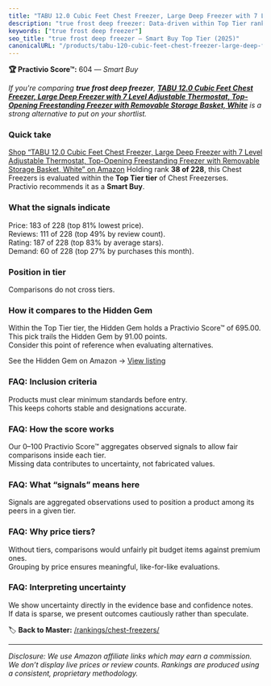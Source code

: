 ```yaml
---
title: "TABU 12.0 Cubic Feet Chest Freezer, Large Deep Freezer with 7 Level Adjustable Thermostat, Top-Opening Freestanding Freezer with Removable Storage Basket, White"
description: "true frost deep freezer: Data-driven within Top Tier ranking using the Practivio Score™. Positioned by quality, value, demand, findability, momentum."
keywords: ["true frost deep freezer"]
seo_title: "true frost deep freezer — Smart Buy Top Tier (2025)"
canonicalURL: "/products/tabu-120-cubic-feet-chest-freezer-large-deep-freezer-with-7-level-adjustable-thermostat-top-opening-freestanding-freezer-with-removable-storage-basket-white-B0DPR1NLLW/"
---
```


**🏆 Practivio Score™:** 604 — _Smart Buy_


*If you're comparing **true frost deep freezer**, **[TABU 12.0 Cubic Feet Chest Freezer, Large Deep Freezer with 7 Level Adjustable Thermostat, Top-Opening Freestanding Freezer with Removable Storage Basket, White](https://www.amazon.com/dp/B0DPR1NLLW?tag=practivio-20)** is a strong alternative to put on your shortlist.*
### Quick take
[Shop “TABU 12.0 Cubic Feet Chest Freezer, Large Deep Freezer with 7 Level Adjustable Thermostat, Top-Opening Freestanding Freezer with Removable Storage Basket, White” on Amazon](https://www.amazon.com/dp/B0DPR1NLLW?tag=practivio-20)
Holding rank **38 of 228**, this Chest Freezers is evaluated within the **Top Tier tier** of Chest Freezerses.  
Practivio recommends it as a **Smart Buy**.

### What the signals indicate
Price: 183 of 228 (top 81% lowest price).  
Reviews: 111 of 228 (top 49% by review count).  
Rating: 187 of 228 (top 83% by average stars).  
Demand: 60 of 228 (top 27% by purchases this month).

### Position in tier
Comparisons do not cross tiers.

### How it compares to the Hidden Gem
Within the Top Tier tier, the Hidden Gem holds a Practivio Score™ of 695.00.  
This pick trails the Hidden Gem by 91.00 points.  
Consider this point of reference when evaluating alternatives.  

See the Hidden Gem on Amazon → [View listing](https://www.amazon.com/dp/B08P6CS4SW?tag=practivio-20)

### FAQ: Inclusion criteria
Products must clear minimum standards before entry.  
This keeps cohorts stable and designations accurate.

### FAQ: How the score works
Our 0–100 Practivio Score™ aggregates observed signals to allow fair comparisons inside each tier.  
Missing data contributes to uncertainty, not fabricated values.

### FAQ: What “signals” means here
Signals are aggregated observations used to position a product among its peers in a given tier.

### FAQ: Why price tiers?
Without tiers, comparisons would unfairly pit budget items against premium ones.  
Grouping by price ensures meaningful, like-for-like evaluations.

### FAQ: Interpreting uncertainty
We show uncertainty directly in the evidence base and confidence notes.  
If data is sparse, we present outcomes cautiously rather than speculate.


🏷️ **Back to Master:** [/rankings/chest-freezers/](/rankings/chest-freezers/)

---
_Disclosure: We use Amazon affiliate links which may earn a commission. We don’t display live prices or review counts. Rankings are produced using a consistent, proprietary methodology._
